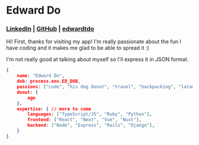 # Edward Do

### [LinkedIn](https://linkedin.com/in/edwardtdo) | [GitHub](https://github.com/Foyoman) | [edwardtdo](https://edwardtdo.com)

Hi! First, thanks for visiting my app! I'm really passionate about the fun I have coding and it makes me glad to be able to spread it :)

I'm not really good at talking about myself so I'll express it in JSON format.

```json
{
	name: "Edward Do",
	dob: process.env.ED_DOB,
	passions: ["code", "his dog Donut", "travel", "backpacking", "latam culture", "sunsets"],
	donut: {
		age
	},
	expertise: { // more to come
		languages: ["TypeScript/JS", "Ruby", "Python"],
		frontend: ["React", "Next", "Vue", "Nuxt"],
		backend: ["Node", "Express", "Rails", "Django"],
	}
}
```